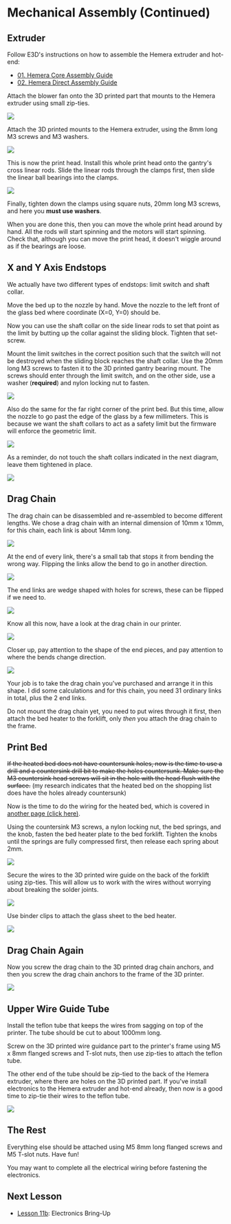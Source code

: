# Mechanical Assembly (Continued)

## Extruder

Follow E3D's instructions on how to assemble the Hemera extruder and hot-end:

 * [01. Hemera Core Assembly Guide](https://e3d-online.dozuki.com/Guide/01+-+E3D+Hemera+Core+Assembly/122?lang=en)
 * [02. Hemera Direct Assembly Guide](https://e3d-online.dozuki.com/Guide/02+-++E3D+Hemera+Direct+Assembly/127?lang=en)

Attach the blower fan onto the 3D printed part that mounts to the Hemera extruder using small zip-ties.

![](../images/lesson10/ziptieblowerfan.png)

Attach the 3D printed mounts to the Hemera extruder, using the 8mm long M3 screws and M3 washers.

![](../images/lesson10/hemeramount.png)

This is now the print head. Install this whole print head onto the gantry's cross linear rods. Slide the linear rods through the clamps first, then slide the linear ball bearings into the clamps.

![](../images/lesson10/extrudermountanimation/animation.gif)

Finally, tighten down the clamps using square nuts, 20mm long M3 screws, and here you **must use washers**.

When you are done this, then you can move the whole print head around by hand. All the rods will start spinning and the motors will start spinning. Check that, although you can move the print head, it doesn't wiggle around as if the bearings are loose.

## X and Y Axis Endstops

We actually have two different types of endstops: limit switch and shaft collar.

Move the bed up to the nozzle by hand. Move the nozzle to the left front of the glass bed where coordinate (X=0, Y=0) should be.

Now you can use the shaft collar on the side linear rods to set that point as the limit by butting up the collar against the sliding block. Tighten that set-screw.

Mount the limit switches in the correct position such that the switch will not be destroyed when the sliding block reaches the shaft collar. Use the 20mm long M3 screws to fasten it to the 3D printed gantry bearing mount. The screws should enter through the limit switch, and on the other side, use a washer (**required**) and nylon locking nut to fasten.

![](../images/lesson10/setlimits1.png)

Also do the same for the far right corner of the print bed. But this time, allow the nozzle to go past the edge of the glass by a few millimeters. This is because we want the shaft collars to act as a safety limit but the firmware will enforce the geometric limit.

![](../images/lesson10/setlimits2.png)

As a reminder, do not touch the shaft collars indicated in the next diagram, leave them tightened in place.

![](../images/lesson10/leavethesecollarslocked.png)

## Drag Chain

The drag chain can be disassembled and re-assembled to become different lengths. We chose a drag chain with an internal dimension of 10mm x 10mm, for this chain, each link is about 14mm long.

![](../images/lesson10/dragchainlinks.png)

At the end of every link, there's a small tab that stops it from bending the wrong way. Flipping the links allow the bend to go in another direction.

![](../images/lesson10/dragchainblockingtab.png)

The end links are wedge shaped with holes for screws, these can be flipped if we need to.

![](../images/lesson10/dragchainends.png)

Know all this now, have a look at the drag chain in our printer.

![](../images/lesson10/dragchainoverview.png)

Closer up, pay attention to the shape of the end pieces, and pay attention to where the bends change direction.

![](../images/lesson10/dragchainclosein.png)

Your job is to take the drag chain you've purchased and arrange it in this shape. I did some calculations and for this chain, you need 31 ordinary links in total, plus the 2 end links.

Do not mount the drag chain yet, you need to put wires through it first, then attach the bed heater to the forklift, only *then* you attach the drag chain to the frame.

## Print Bed

~~If the heated bed does not have countersunk holes, now is the time to use a drill and a countersink drill bit to make the holes countersunk. Make sure the M3 countersink head screws will sit in the hole with the head flush with the surface.~~ (my research indicates that the heated bed on the shopping list does have the holes already countersunk)

Now is the time to do the wiring for the heated bed, which is covered in [another page (click here)]().

Using the countersink M3 screws, a nylon locking nut, the bed springs, and the knob, fasten the bed heater plate to the bed forklift. Tighten the knobs until the springs are fully compressed first, then release each spring about 2mm.

![](../images/lesson6/bedassemblyoverviewlow.png)

Secure the wires to the 3D printed wire guide on the back of the forklift using zip-ties. This will allow us to work with the wires without worrying about breaking the solder joints.

![](../images/lesson10/bedrearwireguide.png)

Use binder clips to attach the glass sheet to the bed heater.

![](../images/lesson10/binderclipglassbed.png)

## Drag Chain Again

Now you screw the drag chain to the 3D printed drag chain anchors, and then you screw the drag chain anchors to the frame of the 3D printer.

![](../images/lesson6/dragchainanchors.png)

## Upper Wire Guide Tube

Install the teflon tube that keeps the wires from sagging on top of the printer. The tube should be cut to about 1000mm long.

Screw on the 3D printed wire guidance part to the printer's frame using M5 x 8mm flanged screws and T-slot nuts, then use zip-ties to attach the teflon tube.

The other end of the tube should be zip-tied to the back of the Hemera extruder, where there are holes on the 3D printed part. If you've install electronics to the Hemera extruder and hot-end already, then now is a good time to zip-tie their wires to the teflon tube.

![](../images/lesson10/uppercornercableguideziptie.png)

## The Rest

Everything else should be attached using M5 8mm long flanged screws and M5 T-slot nuts. Have fun!

You may want to complete all the electrical wiring before fastening the electronics.

## Next Lesson

 * [Lesson 11b](ordered_lessons/lesson11b.md): Electronics Bring-Up